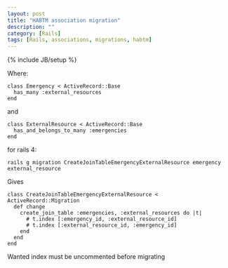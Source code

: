 ```yaml
---
layout: post
title: "HABTM association migration"
description: ""
category: [Rails]
tags: [Rails, associations, migrations, habtm]
---
```

{% include JB/setup %}

Where:

    class Emergency < ActiveRecord::Base
      has_many :external_resources
    end

and

    class ExternalResource < ActiveRecord::Base
      has_and_belongs_to_many :emergencies
    end


for rails 4:

    rails g migration CreateJoinTableEmergencyExternalResource emergency external_resource

Gives

    class CreateJoinTableEmergencyExternalResource < ActiveRecord::Migration
      def change
        create_join_table :emergencies, :external_resources do |t|
          # t.index [:emergency_id, :external_resource_id]
          # t.index [:external_resource_id, :emergency_id]
        end
      end
    end

Wanted index must be uncommented before migrating
